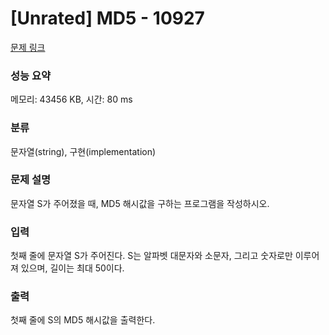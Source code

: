 # [Unrated] MD5 - 10927 

[문제 링크](https://www.acmicpc.net/problem/10927) 

### 성능 요약

메모리: 43456 KB, 시간: 80 ms

### 분류

문자열(string), 구현(implementation)

### 문제 설명

<p>문자열 S가 주어졌을 때, MD5 해시값을 구하는 프로그램을 작성하시오.</p>

### 입력 

 <p>첫째 줄에 문자열 S가 주어진다. S는 알파벳 대문자와 소문자, 그리고 숫자로만 이루어져 있으며, 길이는 최대 50이다.</p>

### 출력 

 <p>첫째 줄에 S의 MD5 해시값을 출력한다.</p>

